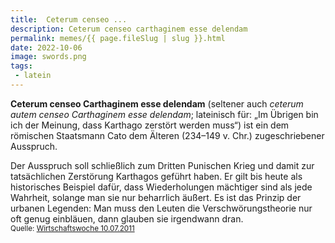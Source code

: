 ```yaml
---
title:  Ceterum censeo ...
description: Ceterum censeo carthaginem esse delendam
permalink: memes/{{ page.fileSlug | slug }}.html
date: 2022-10-06
image: swords.png
tags: 
 - latein
---
```

**Ceterum censeo Carthaginem esse delendam**
(seltener auch *ceterum autem censeo Carthaginem esse delendam*;
lateinisch für: „Im Übrigen bin ich der Meinung, dass Karthago zerstört werden muss“) 
ist ein dem römischen Staatsmann Cato dem Älteren (234–149 v. Chr.) zugeschriebener Ausspruch.

Der Ausspruch soll schließlich zum Dritten Punischen Krieg und 
damit zur tatsächlichen Zerstörung Karthagos geführt haben. 
Er gilt bis heute als historisches Beispiel dafür, 
dass Wiederholungen mächtiger sind als jede Wahrheit, 
solange man sie nur beharrlich äußert. 
Es ist das Prinzip der urbanen Legenden: 
Man muss den Leuten die Verschwörungstheorie nur oft genug einbläuen, 
dann glauben sie irgendwann dran.  
<small>Quelle: [Wirtschaftswoche 10.07.2011](https://www.wiwo.de/erfolg/trends/wiederholungs-effekt-warum-wir-einer-aussage-umso-eher-glauben-je-oefter-wir-sie-hoeren/5302226.html)</small>
